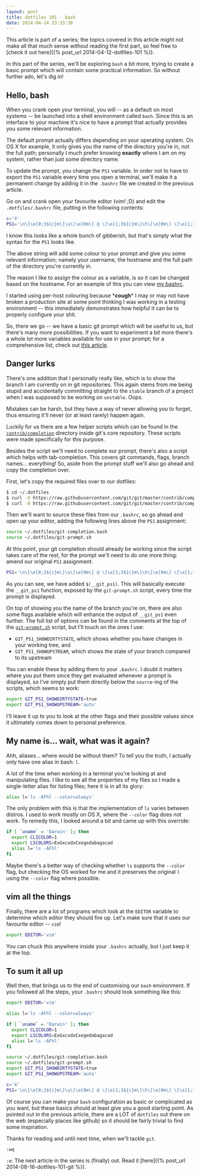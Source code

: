 ```yaml
---
layout: post
title: dotfiles 101 - bash
date: 2014-04-14 23:33:38
---
```


This article is part of a series; the topics covered in this article might not
make all that much sense without reading the first part, so feel free to [check
it out here]({% post_url 2014-04-12-dotfiles-101 %}).

In this part of the series, we'll be exploring `bash` a bit more, trying to
create a basic prompt which will contain some practical information. So without
further ado, let's dig in!

## Hello, bash

When you crank open your terminal, you will -- as a default on most systems --
be launched into a shell environment called `bash`. Since this is an interface
to your machine it's nice to have a prompt that actually provides you some
relevant information.

The default prompt actually differs depending on your operating system. On OS X
for example, it only gives you the name of the directory you're in, not the full
path; personally I much prefer knowing **exactly** where I am on my system,
rather than just some directory name.

To update the prompt, you change the `PS1` variable. In order not to have to
export the `PS1` variable every time you open a terminal, we'll make it
a permanent change by adding it in the `.bashrc` file we created in the previous
article.

Go on and crank open your favourite editor (vim! ;D) and edit the
`.dotfiles/.bashrc` file, putting in the following contents:

```bash
c='4'
PS1='\n\[\e[0;3${c}m\]\u\[\e[0m\] @ \[\e[1;3${c}m\]\h\[\e[0m\] \[\e[1;36m\]\w\[\e[0m\] \n\$ '
```

I know this looks like a whole bunch of gibberish, but that's simply what the
syntax for the `PS1` looks like.

The above string will add some colour to your prompt and give you some relevant
information; namely your username, the hostname and the full path of the
directory you're currently in.

The reason I like to assign the colour as a variable, is so it can be changed
based on the hostname. For an example of this you can view [my bashrc][bashrc].

I started using per-host colouring because \***cough**\* I may or may not have
broken a production site at some point thinking I was working in a testing
environment -- this immediately demonstrates how helpful it can be to properly
configure your shit.

So, there we go -- we have a basic git prompt which will be useful to us, but
there's many more possibilities. If you want to experiment a bit more there's a
whole lot more variables available for use in your prompt; for a comprehensive
list, check out [this article][bash-variables].


## Danger lurks

There's one addition that I personally really like, which is to show the branch
I am currently on in git repositories. This again stems from me being stupid and
accidentally committing straight to the `stable` branch of a project when I was
supposed to be working on `unstable`. Oops.

Mistakes can be harsh, but they have a way of never allowing you to forget, thus
ensuring it'll never (or at least rarely) happen again.

Luckily for us there are a few helper scripts which can be found in the
[`contrib/completion`][git-completion] directory inside git's core repository.
These scripts were made specifically for this purpose.

Besides the script we'll need to complete our prompt, there's also a script
which helps with tab-completion. This covers git commands, flags, branch
names... everything! So, aside from the prompt stuff we'll also go ahead and
copy the completion over.

First, let's copy the required files over to our dotfiles:

```bash
$ cd ~/.dotfiles
$ curl -O https://raw.githubusercontent.com/git/git/master/contrib/completion/git-prompt.sh
$ curl -O https://raw.githubusercontent.com/git/git/master/contrib/completion/git-completion.bash
```

Then we'll want to source these files from our `.bashrc`, so go ahead and open
up your editor, adding the following lines above the `PS1` assignment:

```bash
source ~/.dotfiles/git-completion.bash
source ~/.dotfiles/git-prompt.sh
```

At this point, your git completion should already be working since the script
takes care of the rest, for the prompt we'll need to do one more thing: amend
our original `PS1` assignment.

```bash
PS1='\n\[\e[0;3${c}m\]\u\[\e[0m\] @ \[\e[1;3${c}m\]\h\[\e[0m\] \[\e[1;36m\]\w\[\e[0m\] $(__git_ps1) \n\$ '
```

As you can see, we have added `$(__git_ps1)`. This will basically execute the
`__git_ps1` function, exposed by the `git-prompt.sh` script, every time the
prompt is displayed.

On top of showing you the name of the branch you're on, there are also some
flags available which will enhance the output of `__git_ps1` even further.
The full list of options can be found in the comments at the top of the
[`git-prompt.sh`][git-prompt] script, but I'll touch on the ones I use:

- `GIT_PS1_SHOWDIRTYSTATE`, which shows whether you have changes in your working
  tree, and
- `GIT_PS1_SHOWUPSTREAM`, which shows the state of your branch compared to its
  upstream

You can enable these by adding them to your `.bashrc`. I doubt it matters where
you put them since they get evaluated whenever a prompt is displayed, so I've
simply put them directly below the `source`-ing of the scripts, which seems to
work:

```bash
export GIT_PS1_SHOWDIRTYSTATE=true
export GIT_PS1_SHOWUPSTREAM='auto'
```

I'll leave it up to you to look at the other flags and their possible values
since it ultimately comes down to personal preference.


## My name is... wait, what was it again?

Ahh, aliases... where would be without them? To tell you the truth, I actually
only have one alias in bash: `l`.

A lot of the time when working in a terminal you're looking at and manipulating
files. I like to see all the properties of my files so I made a single-letter
alias for listing files; here it is in all its glory:

```bash
alias l='ls -AFhl --color=always'
```

The only problem with this is that the implementation of `ls` varies between
distros. I used to work mostly on OS X, where the `--color` flag does not work.
To remedy this, I looked around a bit and came up with this override:

```bash
if [ `uname` = 'Darwin' ]; then
  export CLICOLOR=1
  export LSCOLORS=ExGxcxdxCxegedabagacad
  alias l='ls -AFhl'
fi
```

Maybe there's a better way of checking whether `ls` supports the `--color` flag,
but checking the OS worked for me and it preserves the original `l` using the
`--color` flag where possible.


## vim all the things

Finally, there are a lot of programs which look at the `EDITOR` variable to
determine which editor they should fire up. Let's make sure that it uses our
favourite editor -- `vim`!

```bash
export EDITOR='vim'
```

You can chuck this anywhere inside your `.bashrc` actually, but I just keep it
at the top.

## To sum it all up

Well then, that brings us to the end of customising our `bash` environment. If
you followed all the steps, your `.bashrc` should look something like this:

```bash
export EDITOR='vim'

alias l='ls -AFhl --color=always'

if [ `uname` = 'Darwin' ]; then
  export CLICOLOR=1
  export LSCOLORS=ExGxcxdxCxegedabagacad
  alias l='ls -AFhl'
fi

source ~/.dotfiles/git-completion.bash
source ~/.dotfiles/git-prompt.sh
export GIT_PS1_SHOWDIRTYSTATE=true
export GIT_PS1_SHOWUPSTREAM='auto'

c='4'
PS1='\n\[\e[0;3${c}m\]\u\[\e[0m\] @ \[\e[1;3${c}m\]\h\[\e[0m\] \[\e[1;36m\]\w\[\e[0m\] $(__git_ps1) \n\$ '
```

Of course you can make your `bash` configuration as basic or complicated as you
want, but these basics should at least give you a good starting point. As
pointed out in the previous article, there are a LOT of `dotfiles` out there on
the web (especially places like github) so it should be fairly trivial to find
some inspiration.

Thanks for reading and until next time, when we'll tackle `git`.

`:wq`

`:e`: The next article in the series is (finally) out. Read it
[here]({% post_url 2014-08-16-dotfiles-101-git %}).

[bashrc]: https://github.com/chielkunkels/dotfiles/blob/master/.bashrc
[bash-variables]: http://www.cyberciti.biz/tips/howto-linux-unix-bash-shell-setup-prompt.html
[git-completion]: https://github.com/git/git/tree/master/contrib/completion
[git-prompt]: https://github.com/git/git/blob/master/contrib/completion/git-prompt.sh
